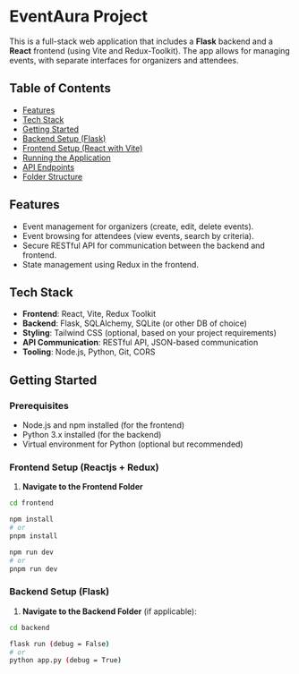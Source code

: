 # EventAura Project

This is a full-stack web application that includes a **Flask** backend and a **React** frontend (using Vite and Redux-Toolkit). The app allows for managing events, with separate interfaces for organizers and attendees.

## Table of Contents

- [Features](#features)
- [Tech Stack](#tech-stack)
- [Getting Started](#getting-started)
- [Backend Setup (Flask)](#backend-setup-flask)
- [Frontend Setup (React with Vite)](#frontend-setup-react-with-vite)
- [Running the Application](#running-the-application)
- [API Endpoints](#api-endpoints)
- [Folder Structure](#folder-structure)

## Features

- Event management for organizers (create, edit, delete events).
- Event browsing for attendees (view events, search by criteria).
- Secure RESTful API for communication between the backend and frontend.
- State management using Redux in the frontend.

## Tech Stack

- **Frontend**: React, Vite, Redux Toolkit
- **Backend**: Flask, SQLAlchemy, SQLite (or other DB of choice)
- **Styling**: Tailwind CSS (optional, based on your project requirements)
- **API Communication**: RESTful API, JSON-based communication
- **Tooling**: Node.js, Python, Git, CORS

## Getting Started

### Prerequisites

- Node.js and npm installed (for the frontend)
- Python 3.x installed (for the backend)
- Virtual environment for Python (optional but recommended)

### Frontend Setup (Reactjs + Redux)

1. **Navigate to the Frontend Folder**

```bash
cd frontend

npm install
# or
pnpm install

npm run dev
# or
pnpm run dev
```

### Backend Setup (Flask)

1. **Navigate to the Backend Folder** (if applicable):

```bash
cd backend

flask run (debug = False)
# or
python app.py (debug = True)
```
